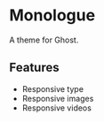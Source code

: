 # Monologue

A theme for Ghost.

## Features

* Responsive type
* Responsive images
* Responsive videos
